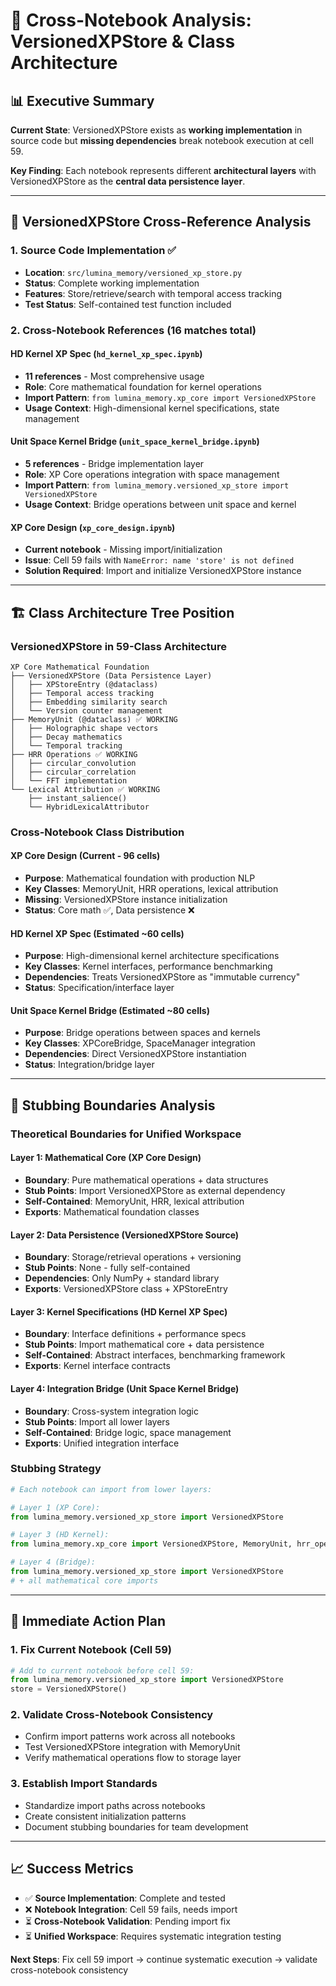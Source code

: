 # 🔄 **Cross-Notebook Analysis: VersionedXPStore & Class Architecture**

## **📊 Executive Summary**

**Current State**: VersionedXPStore exists as **working implementation** in source code but **missing dependencies** break notebook execution at cell 59.

**Key Finding**: Each notebook represents different **architectural layers** with VersionedXPStore as the **central data persistence layer**.

---

## **🎯 VersionedXPStore Cross-Reference Analysis**

### **1. Source Code Implementation** ✅
- **Location**: `src/lumina_memory/versioned_xp_store.py`
- **Status**: Complete working implementation
- **Features**: Store/retrieve/search with temporal access tracking
- **Test Status**: Self-contained test function included

### **2. Cross-Notebook References** (16 matches total)

#### **HD Kernel XP Spec** (`hd_kernel_xp_spec.ipynb`)
- **11 references** - Most comprehensive usage
- **Role**: Core mathematical foundation for kernel operations
- **Import Pattern**: `from lumina_memory.xp_core import VersionedXPStore`
- **Usage Context**: High-dimensional kernel specifications, state management

#### **Unit Space Kernel Bridge** (`unit_space_kernel_bridge.ipynb`) 
- **5 references** - Bridge implementation layer
- **Role**: XP Core operations integration with space management
- **Import Pattern**: `from lumina_memory.versioned_xp_store import VersionedXPStore`
- **Usage Context**: Bridge operations between unit space and kernel

#### **XP Core Design** (`xp_core_design.ipynb`)
- **Current notebook** - Missing import/initialization
- **Issue**: Cell 59 fails with `NameError: name 'store' is not defined`
- **Solution Required**: Import and initialize VersionedXPStore instance

---

## **🏗️ Class Architecture Tree Position**

### **VersionedXPStore in 59-Class Architecture**

```
XP Core Mathematical Foundation
├── VersionedXPStore (Data Persistence Layer)
│   ├── XPStoreEntry (@dataclass)
│   ├── Temporal access tracking
│   ├── Embedding similarity search
│   └── Version counter management
├── MemoryUnit (@dataclass) ✅ WORKING
│   ├── Holographic shape vectors
│   ├── Decay mathematics
│   └── Temporal tracking
├── HRR Operations ✅ WORKING
│   ├── circular_convolution
│   ├── circular_correlation
│   └── FFT implementation
└── Lexical Attribution ✅ WORKING
    ├── instant_salience()
    └── HybridLexicalAttributor
```

### **Cross-Notebook Class Distribution**

#### **XP Core Design** (Current - 96 cells)
- **Purpose**: Mathematical foundation with production NLP
- **Key Classes**: MemoryUnit, HRR operations, lexical attribution
- **Missing**: VersionedXPStore instance initialization
- **Status**: Core math ✅, Data persistence ❌

#### **HD Kernel XP Spec** (Estimated ~60 cells)
- **Purpose**: High-dimensional kernel architecture specifications
- **Key Classes**: Kernel interfaces, performance benchmarking
- **Dependencies**: Treats VersionedXPStore as "immutable currency"
- **Status**: Specification/interface layer

#### **Unit Space Kernel Bridge** (Estimated ~80 cells)
- **Purpose**: Bridge operations between spaces and kernels
- **Key Classes**: XPCoreBridge, SpaceManager integration
- **Dependencies**: Direct VersionedXPStore instantiation
- **Status**: Integration/bridge layer

---

## **🎯 Stubbing Boundaries Analysis**

### **Theoretical Boundaries for Unified Workspace**

#### **Layer 1: Mathematical Core** (XP Core Design)
- **Boundary**: Pure mathematical operations + data structures
- **Stub Points**: Import VersionedXPStore as external dependency
- **Self-Contained**: MemoryUnit, HRR, lexical attribution
- **Exports**: Mathematical foundation classes

#### **Layer 2: Data Persistence** (VersionedXPStore Source)
- **Boundary**: Storage/retrieval operations + versioning
- **Stub Points**: None - fully self-contained
- **Dependencies**: Only NumPy + standard library
- **Exports**: VersionedXPStore class + XPStoreEntry

#### **Layer 3: Kernel Specifications** (HD Kernel XP Spec)
- **Boundary**: Interface definitions + performance specs
- **Stub Points**: Import mathematical core + data persistence
- **Self-Contained**: Abstract interfaces, benchmarking framework
- **Exports**: Kernel interface contracts

#### **Layer 4: Integration Bridge** (Unit Space Kernel Bridge)
- **Boundary**: Cross-system integration logic
- **Stub Points**: Import all lower layers
- **Self-Contained**: Bridge logic, space management
- **Exports**: Unified integration interface

### **Stubbing Strategy**

```python
# Each notebook can import from lower layers:

# Layer 1 (XP Core): 
from lumina_memory.versioned_xp_store import VersionedXPStore

# Layer 3 (HD Kernel):
from lumina_memory.xp_core import VersionedXPStore, MemoryUnit, hrr_operations

# Layer 4 (Bridge):  
from lumina_memory.versioned_xp_store import VersionedXPStore
# + all mathematical core imports
```

---

## **🚀 Immediate Action Plan**

### **1. Fix Current Notebook (Cell 59)**
```python
# Add to current notebook before cell 59:
from lumina_memory.versioned_xp_store import VersionedXPStore
store = VersionedXPStore()
```

### **2. Validate Cross-Notebook Consistency**
- Confirm import patterns work across all notebooks
- Test VersionedXPStore integration with MemoryUnit
- Verify mathematical operations flow to storage layer

### **3. Establish Import Standards**
- Standardize import paths across notebooks
- Create consistent initialization patterns
- Document stubbing boundaries for team development

---

## **📈 Success Metrics**

- ✅ **Source Implementation**: Complete and tested
- ❌ **Notebook Integration**: Cell 59 fails, needs import
- ⏳ **Cross-Notebook Validation**: Pending import fix
- ⏳ **Unified Workspace**: Requires systematic integration testing

**Next Steps**: Fix cell 59 import → continue systematic execution → validate cross-notebook consistency
